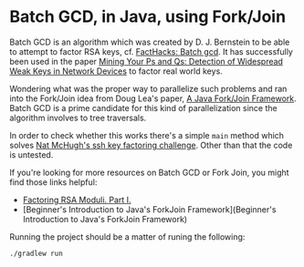 # Batch GCD, in Java, using Fork/Join

Batch GCD is an algorithm which was created by D. J. Bernstein to be able to
attempt to factor RSA keys, cf. [FactHacks: Batch
gcd](http://facthacks.cr.yp.to/batchgcd.html). It has successfully been used
in the paper [Mining Your Ps and Qs: Detection of Widespread Weak Keys in
Network Devices](https://factorable.net/weakkeys12.extended.pdf) to factor
real world keys.

Wondering what was the proper way to parallelize such problems and ran into
the Fork/Join idea from Doug Lea's paper, [A Java Fork/Join
Framework](http://gee.cs.oswego.edu/dl/papers/fj.pdf). Batch GCD is a prime
candidate for this kind of parallelization since the algorithm involves to
tree traversals.

In order to check whether this works there's a simple `main` method which
solves [Nat McHugh's ssh key factoring
challenge](http://natmchugh.blogspot.co.uk/2015/06/batch-gcd-ssh-key-challenge.html).
Other than that the code is untested.

If you're looking for more resources on Batch GCD or Fork Join, you might find
those links helpful:

- [Factoring RSA Moduli. Part I.](http://windowsontheory.org/2012/05/15/979/)
- [Beginner's Introduction to Java's ForkJoin Framework](Beginner's
  Introduction to Java's ForkJoin Framework)

Running the project should be a matter of runing the following:

    ./gradlew run
